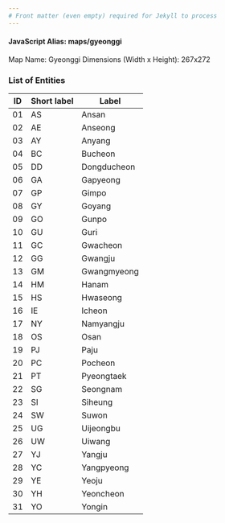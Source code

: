 ```yaml
---
# Front matter (even empty) required for Jekyll to process
---
```


#### JavaScript Alias: maps/gyeonggi

Map Name: Gyeonggi
Dimensions (Width x Height): 267x272






### List of Entities

ID | Short label | Label
---|---|---|
01|AS|Ansan
02|AE|Anseong
03|AY|Anyang
04|BC|Bucheon
05|DD|Dongducheon
06|GA|Gapyeong 
07|GP|Gimpo
08|GY|Goyang
09|GO|Gunpo
10|GU|Guri
11|GC|Gwacheon
12|GG|Gwangju
13|GM|Gwangmyeong
14|HM|Hanam
15|HS|Hwaseong
16|IE|Icheon
17|NY|Namyangju
18|OS|Osan
19|PJ|Paju
20|PC|Pocheon
21|PT|Pyeongtaek
22|SG|Seongnam
23|SI|Siheung
24|SW|Suwon
25|UG|Uijeongbu
26|UW|Uiwang
27|YJ|Yangju
28|YC|Yangpyeong
29|YE|Yeoju
30|YH|Yeoncheon
31|YO|Yongin
